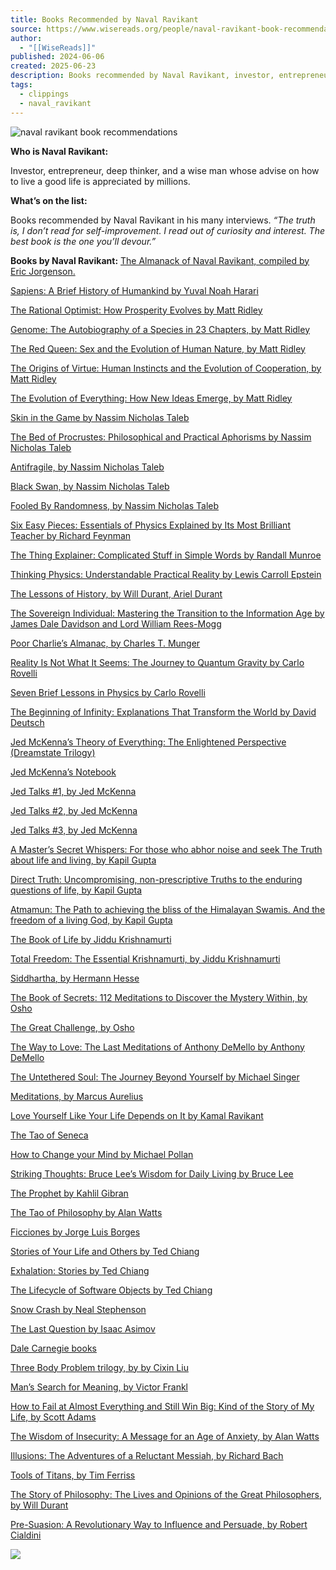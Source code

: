 ```yaml
---
title: Books Recommended by Naval Ravikant
source: https://www.wisereads.org/people/naval-ravikant-book-recommendations/
author:
  - "[[WiseReads]]"
published: 2024-06-06
created: 2025-06-23
description: Books recommended by Naval Ravikant, investor, entrepreneur, and deep thinker famous for his wisdom and calm in the face of life's challenges.
tags:
  - clippings
  - naval_ravikant
---
```

![naval ravikant book recommendations](https://www.wisereads.org/wp-content/uploads/2024/06/naval-ravikant-book-recommendations.jpg)

**Who is Naval Ravikant:**

Investor, entrepreneur, deep thinker, and a wise man whose advise on how to live a good life is appreciated by millions.

**What’s on the list:**

Books recommended by Naval Ravikant in his many interviews. *“The truth is, I don’t read for self-improvement. I read out of curiosity and interest. The best book is the one you’ll devour.”*

**Books by Naval Ravikant:** [The Almanack of Naval Ravikant, compiled by Eric Jorgenson.](https://amzn.to/4bOZKN9)

[Sapiens: A Brief History of Humankind by Yuval Noah Harari](https://amzn.to/3Xdgbhz)

[The Rational Optimist: How Prosperity Evolves by Matt Ridley](https://amzn.to/3yYwpRC)

[Genome: The Autobiography of a Species in 23 Chapters, by Matt Ridley](https://amzn.to/4aTS7Un)

[The Red Queen: Sex and the Evolution of Human Nature, by Matt Ridley](https://amzn.to/4ccfg5x)

[The Origins of Virtue: Human Instincts and the Evolution of Cooperation, by Matt Ridley](https://amzn.to/3X7OFSM)

[The Evolution of Everything: How New Ideas Emerge, by Matt Ridley](https://amzn.to/3XdnQN1)

[Skin in the Game by Nassim Nicholas Taleb](https://amzn.to/45fTPhA)

[The Bed of Procrustes: Philosophical and Practical Aphorisms by Nassim Nicholas Taleb](https://amzn.to/3RcsB5O)

[Antifragile, by Nassim Nicholas Taleb](https://amzn.to/3RbAibm)

[Black Swan, by Nassim Nicholas Taleb](https://amzn.to/47HUJE1)

[Fooled By Randomness, by Nassim Nicholas Taleb](https://amzn.to/4154zNP)

[Six Easy Pieces: Essentials of Physics Explained by Its Most Brilliant Teacher by Richard Feynman](https://amzn.to/3Vce7nx)

[The Thing Explainer: Complicated Stuff in Simple Words by Randall Munroe](https://amzn.to/3KuLwF0)

[Thinking Physics: Understandable Practical Reality by Lewis Carroll Epstein](https://amzn.to/3xa46zd)

[The Lessons of History, by Will Durant, Ariel Durant](https://amzn.to/3uUKwWa)

[The Sovereign Individual: Mastering the Transition to the Information Age by James Dale Davidson and Lord William Rees-Mogg](https://amzn.to/3Ri0jXl)

[Poor Charlie’s Almanac, by Charles T. Munger](https://amzn.to/47HeHyI)

[Reality Is Not What It Seems: The Journey to Quantum Gravity by Carlo Rovelli](https://amzn.to/3Vw3Js3)

[Seven Brief Lessons in Physics by Carlo Rovelli](https://amzn.to/3KyVJQK)

[The Beginning of Infinity: Explanations That Transform the World by David Deutsch](https://amzn.to/4eeHPAQ)

[Jed McKenna’s Theory of Everything: The Enlightened Perspective (Dreamstate Trilogy)](https://amzn.to/3Xi8h6J)

[Jed McKenna’s Notebook](https://amzn.to/3yYfQpa)

[Jed Talks #1, by Jed McKenna](https://amzn.to/3Vf4O6p)

[Jed Talks #2, by Jed McKenna](https://amzn.to/3xkdro3)

[Jed Talks #3, by Jed McKenna](https://amzn.to/4c0fKMs)

[A Master’s Secret Whispers: For those who abhor noise and seek The Truth about life and living, by Kapil Gupta](https://amzn.to/3RlUwQM)

[Direct Truth: Uncompromising, non-prescriptive Truths to the enduring questions of life, by Kapil Gupta](https://amzn.to/4c9GZUV)

[Atmamun: The Path to achieving the bliss of the Himalayan Swamis. And the freedom of a living God, by Kapil Gupta](https://amzn.to/4bTSShu)

[The Book of Life by Jiddu Krishnamurti](https://amzn.to/4aW7FXM)

[Total Freedom: The Essential Krishnamurti, by Jiddu Krishnamurti](https://amzn.to/4chRViT)

[Siddhartha, by Hermann Hesse](https://amzn.to/3Gtc7Aj)

[The Book of Secrets: 112 Meditations to Discover the Mystery Within, by Osho](https://amzn.to/4cg9PlY)

[The Great Challenge, by Osho](https://amzn.to/4aVsbaU)

[The Way to Love: The Last Meditations of Anthony DeMello by Anthony DeMello](https://amzn.to/4bgYdhT)

[The Untethered Soul: The Journey Beyond Yourself by Michael Singer](https://amzn.to/45lsKtq)

[Meditations, by Marcus Aurelius](https://amzn.to/47XSJXQ)

[Love Yourself Like Your Life Depends on It by Kamal Ravikant](https://amzn.to/3yT55Eo)

[The Tao of Seneca](https://amzn.to/3Gul2S7)

[How to Change your Mind by Michael Pollan](https://amzn.to/3xmU5i8)

[Striking Thoughts: Bruce Lee’s Wisdom for Daily Living by Bruce Lee](https://amzn.to/3yXlasO)

[The Prophet by Kahlil Gibran](https://amzn.to/3xfcGg9)

[The Tao of Philosophy by Alan Watts](https://amzn.to/3KHWHuc)

[Ficciones by Jorge Luis Borges](https://amzn.to/45OACUE)

[Stories of Your Life and Others by Ted Chiang](https://amzn.to/3L5NxYw)

[Exhalation: Stories by Ted Chiang](https://amzn.to/3VLj2vV)

[The Lifecycle of Software Objects by Ted Chiang](https://amzn.to/3VMnVVz)

[Snow Crash by Neal Stephenson](https://amzn.to/3sV3oE3)

[The Last Question by Isaac Asimov](https://amzn.to/3W1M5Ng)

[Dale Carnegie books](https://amzn.to/3W2Hf21)

[Three Body Problem trilogy, by by Cixin Liu](https://amzn.to/4bo0fwE)

[Man’s Search for Meaning, by Victor Frankl](https://amzn.to/47F5mHN)

[How to Fail at Almost Everything and Still Win Big: Kind of the Story of My Life, by Scott Adams](https://amzn.to/4eJgaZ4)

[The Wisdom of Insecurity: A Message for an Age of Anxiety, by Alan Watts](https://amzn.to/4cmi3ti)

[Illusions: The Adventures of a Reluctant Messiah, by Richard Bach](https://amzn.to/3L30m67)

[Tools of Titans, by Tim Ferriss](https://amzn.to/3Gxohbv)

[The Story of Philosophy: The Lives and Opinions of the Great Philosophers, by Will Durant](https://amzn.to/3LamNpG)

[Pre-Suasion: A Revolutionary Way to Influence and Persuade, by Robert Cialdini](https://amzn.to/3XGVKKb)

![](https://www.wisereads.org/people/naval-ravikant-book-recommendations/images/icon.png)